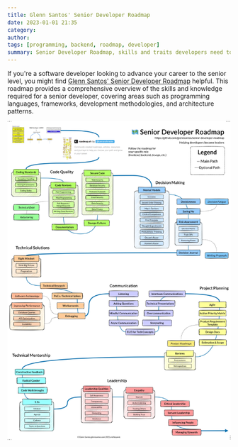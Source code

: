 ```yaml
---
title: Glenn Santos' Senior Developer Roadmap
date: 2023-01-01 21:35
category: 
author: 
tags: [programming, backend, roadmap, developer]
summary: Senior Developer Roadmap, skills and traits developers need to advance to a senior position.
---
```


If you're a software developer looking to advance your career to the senior level, you might find  [Glenn Santos' Senior Developer Roadmap](https://github.com/glennsantos/senior-developer-roadmap) helpful. This roadmap provides a comprehensive overview of the skills and knowledge required for a senior developer, covering areas such as programming languages, frameworks, development methodologies, and architecture patterns.

![Senior developer roadmap](/assets/images/2023/01/SeniorDeveloperRoadmap.jpg)